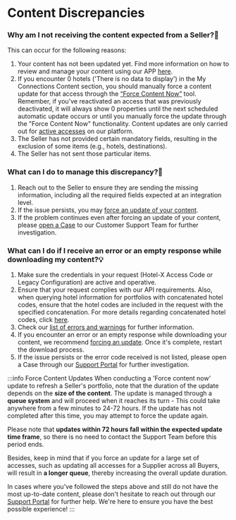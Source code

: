 ﻿---
sidebar_position: 2
---

# Content Discrepancies

### Why am I not receiving the content expected from a Seller?🔎
This can occur for the following reasons:

1. Your content has not been updated yet. Find more information on how to review and manage your content using our APP [here](/kb/connections/connections-content/how-to-check-my-connections-content.md).
2. If you encounter 0 hotels ('There is no data to display') in the My Connections Content section, you should manually force a content update for that access through the [“Force Content Now”](/kb/connections/connections-content/how-to-check-my-connections-content#how-can-i-use-the-force-update-now-functionality) tool. Remember, if you've reactivated an access that was previously deactivated, it will always show 0 properties until the next scheduled automatic update occurs or until you manually force the update through the "Force Content Now" functionality. Content updates are only carried out for [active accesses](/kb/connections/my-connections/#what-can-i-find-in-my-connections) on our platform.
3. The Seller has not provided certain mandatory fields, resulting in the exclusion of some items (e.g., hotels, destinations).
4. The Seller has not sent those particular items.

### What can I do to manage this discrepancy?🚀
1. Reach out to the Seller to ensure they are sending the missing information, including all the required fields expected at an integration level.
2. If the issue persists, you may [force an update of your content](/kb/connections/connections-content/how-to-check-my-connections-content#how-can-i-use-the-force-update-now-functionality).
3. If the problem continues even after forcing an update of your content, please [open a Case](/kb/tickets/guidelines-for-submitting-a-ticket-to-our-support-team.md) to our Customer Support Team for further investigation.

### What can I do if I receive an error or an empty response while downloading my content?💡
1. Make sure the credentials in your request (Hotel-X Access Code or Legacy Configuration) are active and operative.
2. Ensure that your request complies with our API requirements. Also, when querying hotel information for portfolios with concatenated hotel codes, ensure that the hotel codes are included in the request with the specified concatenation. For more details regarding concatenated hotel codes, click [here](/kb/our-products/are-you-a-buyer/our-methods/static-content/hotel-x-hotels-query/#what-is-the-difference-between-hotelcode-and-hotelcodesupplier%EF%B8%8F).
3. Check our [list of errors and warnings](/kb/our-products/are-you-a-buyer/our-methods/lists-of-errors-and-warnings/overview) for further information. 
4. If you encounter an error or an empty response while downloading your content, we recommend [forcing an update](/kb/connections/connections-content/how-to-check-my-connections-content#how-can-i-use-the-force-update-now-functionality). Once it's complete, restart the download process.
5. If the issue persists or the error code received is not listed, please open a Case through our [Support Portal](/kb/tickets/guidelines-for-submitting-a-ticket-to-our-support-team.md) for further investigation.

:::info Force Content Updates
When conducting a 'Force content now' update to refresh a Seller's portfolio, note that the duration of the update depends on the **size of the content**. The update is managed through a **queue system** and will proceed when it reaches its turn - This could take anywhere from a few minutes to 24-72 hours. If the update has not completed after this time, you may attempt to force the update again.

Please note that **updates within 72 hours fall within the expected update time frame**, so there is no need to contact the Support Team before this period ends.

Besides, keep in mind that if you force an update for a large set of accesses, such as updating all accesses for a Supplier across all Buyers, will result in **a longer queue**, thereby increasing the overall update duration.

In cases where you've followed the steps above and still do not have the most up-to-date content, please don't hesitate to reach out through our [Support Portal](/kb/tickets/guidelines-for-submitting-a-ticket-to-our-support-team) for further help. We're here to ensure you have the best possible experience!
:::